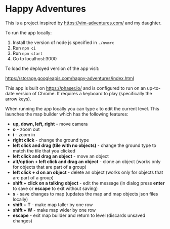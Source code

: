 # Happy Adventures

This is a project inspired by https://vim-adventures.com/ and my daughter.

To run the app locally:

1. Install the version of node js specified in `./nvmrc`
2. Run `npm ci`
3. Run `npm start`
4. Go to localhost:3000

To load the deployed version of the app visit:

https://storage.googleapis.com/happy-adventures/index.html

This app is built on https://phaser.io/ and is configured to run on an up-to-date version of Chrome. It requires a keyboard to play (specifically the arrow keys).

When running the app locally you can type `e` to edit the current level. This launches the map builder which has the following features:

- **up, down, left, right** - move camera
- **o** - zoom out
- **i** - zoom in
- **right click** - change the ground type
- **left click and drag (tile with no objects)** - change the ground type to match the tile that you clicked
- **left click and drag an object** - move an object
- **alt/option + left click and drag an object** - clone an object (works only for objects that are part of a group)
- **left click + d on an object** - delete an object (works only for objects that are part of a group)
- **shift + click on a talking object** - edit the message (in dialog press **enter** to save or **escape** to exit without saving)
- **s** - save changes to map (updates the map and map objects json files locally)
- **shift + T** - make map taller by one row
- **shift + W** - make map wider by one row
- **escape** - exit map builder and return to level (discards unsaved changes)
